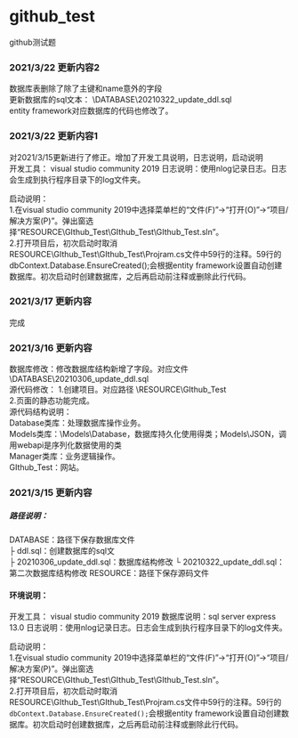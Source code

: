 # github_test
github测试题
###  2021/3/22 更新内容2  
数据库表删除了除了主键和name意外的字段  
更新数据库的sql文本：  \DATABASE\20210322_update_ddl.sql  
entity framework对应数据库的代码也修改了。  

###  2021/3/22 更新内容1  
对2021/3/15更新进行了修正。增加了开发工具说明，日志说明，启动说明  
开发工具： visual studio community 2019 
日志说明：使用nlog记录日志。日志会生成到执行程序目录下的log文件夹。

启动说明：  
1.在visual studio community 2019中选择菜单栏的“文件(F)”->“打开(O)”->“项目/解决方案(P)”。弹出窗选择“RESOURCE\GIthub_Test\GIthub_Test\GIthub_Test.sln”。  
2.打开项目后，初次启动时取消RESOURCE\GIthub_Test\GIthub_Test\Projram.cs文件中59行的注释。59行的dbContext.Database.EnsureCreated();会根据entity framework设置自动创建数据库。初次启动时创建数据库，之后再启动前注释或删除此行代码。

### 2021/3/17 更新内容  
完成  

### 2021/3/16 更新内容  
数据库修改：修改数据库结构新增了字段。对应文件\DATABASE\20210306_update_ddl.sql  
源代码修改：
    1.创建项目。对应路径 \RESOURCE\GIthub_Test  
    2.页面的静态功能完成。  
源代码结构说明：  
    Database类库：处理数据库操作业务。  
    Models类库：\Models\Database，数据库持久化使用得类；Models\JSON，调用webapi是序列化数据使用的类  
    Manager类库：业务逻辑操作。  
    GIthub_Test：网站。

### 2021/3/15 更新内容<br/>
##### 路径说明：
DATABASE：路径下保存数据库文件  
    ├ ddl.sql：创建数据库的sql文  
    ├ 20210306_update_ddl.sql：数据库结构修改
    └ 20210322_update_ddl.sql：第二次数据库结构修改
RESOURCE：路径下保存源码文件  
#### 环境说明：
开发工具： visual studio community 2019 
数据库说明：sql server express 13.0 
日志说明：使用nlog记录日志。日志会生成到执行程序目录下的log文件夹。

启动说明：  
1.在visual studio community 2019中选择菜单栏的“文件(F)”->“打开(O)”->“项目/解决方案(P)”。弹出窗选择“RESOURCE\GIthub_Test\GIthub_Test\GIthub_Test.sln”。  
2.打开项目后，初次启动时取消RESOURCE\GIthub_Test\GIthub_Test\Projram.cs文件中59行的注释。59行的`dbContext.Database.EnsureCreated();`会根据entity framework设置自动创建数据库。初次启动时创建数据库，之后再启动前注释或删除此行代码。
